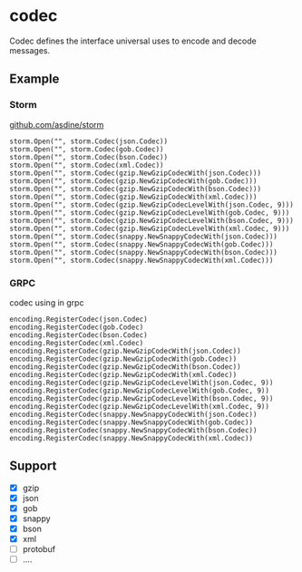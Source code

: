# codec

Codec defines the interface universal uses to encode and decode messages. 

## Example

### Storm 
 
[github.com/asdine/storm](https://github.com/asdine/storm)
 
```golang
storm.Open("", storm.Codec(json.Codec))
storm.Open("", storm.Codec(gob.Codec))
storm.Open("", storm.Codec(bson.Codec))
storm.Open("", storm.Codec(xml.Codec))
storm.Open("", storm.Codec(gzip.NewGzipCodecWith(json.Codec)))
storm.Open("", storm.Codec(gzip.NewGzipCodecWith(gob.Codec)))
storm.Open("", storm.Codec(gzip.NewGzipCodecWith(bson.Codec)))
storm.Open("", storm.Codec(gzip.NewGzipCodecWith(xml.Codec)))
storm.Open("", storm.Codec(gzip.NewGzipCodecLevelWith(json.Codec, 9)))
storm.Open("", storm.Codec(gzip.NewGzipCodecLevelWith(gob.Codec, 9)))
storm.Open("", storm.Codec(gzip.NewGzipCodecLevelWith(bson.Codec, 9)))
storm.Open("", storm.Codec(gzip.NewGzipCodecLevelWith(xml.Codec, 9)))
storm.Open("", storm.Codec(snappy.NewSnappyCodecWith(json.Codec)))
storm.Open("", storm.Codec(snappy.NewSnappyCodecWith(gob.Codec)))
storm.Open("", storm.Codec(snappy.NewSnappyCodecWith(bson.Codec)))
storm.Open("", storm.Codec(snappy.NewSnappyCodecWith(xml.Codec)))
```

### GRPC

codec using in grpc

```golang
encoding.RegisterCodec(json.Codec)
encoding.RegisterCodec(gob.Codec)
encoding.RegisterCodec(bson.Codec)
encoding.RegisterCodec(xml.Codec)
encoding.RegisterCodec(gzip.NewGzipCodecWith(json.Codec))
encoding.RegisterCodec(gzip.NewGzipCodecWith(gob.Codec))
encoding.RegisterCodec(gzip.NewGzipCodecWith(bson.Codec))
encoding.RegisterCodec(gzip.NewGzipCodecWith(xml.Codec))
encoding.RegisterCodec(gzip.NewGzipCodecLevelWith(json.Codec, 9))
encoding.RegisterCodec(gzip.NewGzipCodecLevelWith(gob.Codec, 9))
encoding.RegisterCodec(gzip.NewGzipCodecLevelWith(bson.Codec, 9))
encoding.RegisterCodec(gzip.NewGzipCodecLevelWith(xml.Codec, 9))
encoding.RegisterCodec(snappy.NewSnappyCodecWith(json.Codec))
encoding.RegisterCodec(snappy.NewSnappyCodecWith(gob.Codec))
encoding.RegisterCodec(snappy.NewSnappyCodecWith(bson.Codec))
encoding.RegisterCodec(snappy.NewSnappyCodecWith(xml.Codec))
```

## Support

- [x] gzip
- [x] json
- [x] gob
- [x] snappy
- [x] bson
- [x] xml
- [ ] protobuf
- [ ] ....
